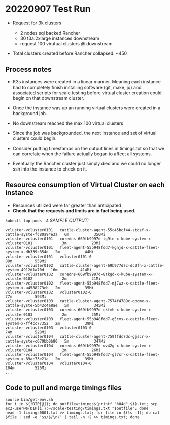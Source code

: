 # 20220907 Test Run

* Request for 3k clusters
    * 2 nodes sql backed Rancher
    * 30 t3a.2xlarge instances downstream
    * request 100 virutual clusters @ downstream
    
* Total clusters created before Rancher collapsed: ~450

## Process notes
* K3s instances were created in a linear manner. Meaning each instance had to completely finish installing software (git, make, jq) and associated scripts for scale testing before virtual cluster creation could begin on that downstream cluster. 
* Once the instance was up an running virtual clusters were created in a background job. 
* No downstream reached the max 100 virtual clusters
* Since the job was backgrounded, the next instance and set of virtual clusters could begin.

* Consider putting timestamps on the output lines in timings.txt so that we can correlate when the failure actually began to affect all systems.

* Eventually the Rancher cluster just simply died and we could no longer ssh into the instance to check on it.

## Resource consumption of Virtual Cluster on each instance

* Resources utilized were far greater than anticipated
* **Check that the requests and limits are in fact being used.**

`kubectl top pods -A`
*SAMPLE OUTPUT:*
```
vcluster-vcluster0101   cattle-cluster-agent-55c45bcf44-stdzf-x-cattle-syste-fc80a94e3a   6m           356Mi           
vcluster-vcluster0101   coredns-669fb9997d-tg9tn-x-kube-system-x-vcluster0101             3m           23Mi            
vcluster-vcluster0101   fleet-agent-55b948fdd7-kgnjd-x-cattle-fleet-system-x-db339c854d   2m           44Mi            
vcluster-vcluster0101   vcluster0101-0                                                    89m          559Mi           
vcluster-vcluster0102   cattle-cluster-agent-69b977d7c-dc2fn-x-cattle-system-4912d1a70d   16m          414Mi           
vcluster-vcluster0102   coredns-669fb9997d-8tkgd-x-kube-system-x-vcluster0102             2m           21Mi            
vcluster-vcluster0102   fleet-agent-55b948fdd7-mj7wz-x-cattle-fleet-system-x-a4588273eb   2m           35Mi            
vcluster-vcluster0102   vcluster0102-0                                                    77m          593Mi           
vcluster-vcluster0103   cattle-cluster-agent-7574f4789c-qbdmx-x-cattle-syste-5b42c4a8ae   5m           345Mi           
vcluster-vcluster0103   coredns-669fb9997d-ckfmh-x-kube-system-x-vcluster0103             2m           25Mi            
vcluster-vcluster0103   fleet-agent-55b948fdd7-g5cvs-x-cattle-fleet-system-x-ff4cc77352   2m           39Mi            
vcluster-vcluster0103   vcluster0103-0                                                    74m          528Mi           
vcluster-vcluster0104   cattle-cluster-agent-759ffdc7dc-gjscr-x-cattle-syste-c670bb0b80   5m           347Mi           
vcluster-vcluster0104   coredns-669fb9997d-wv42g-x-kube-system-x-vcluster0104             2m           26Mi            
vcluster-vcluster0104   fleet-agent-55b948fdd7-gl7sr-x-cattle-fleet-system-x-89ac73e21a   2m           39Mi            
vcluster-vcluster0104   vcluster0104-0                                                    104m         526Mi           
...
```

## Code to pull and merge timings files
```
source bin/get-env.sh
for i in ${!DIP[@]}; do outfile=timings$(printf "%04d" $i).txt; scp ec2-user@${DIP[i]}:~/scale-testing/timings.txt "$outfile"; done
head -1 timings0001.txt >> timings.txt; for file in $(ls -1); do cat $file | sed -e '$s/$/\n/' | tail -n +2 >> timings.txt; done
```